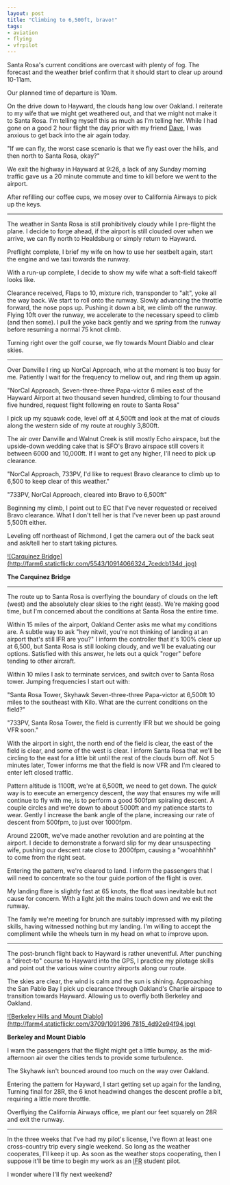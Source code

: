 ```yaml
---
layout: post
title: "Climbing to 6,500ft, bravo!"
tags:
- aviation
- flying
- vfrpilot
---
```


Santa Rosa's current conditions are overcast with plenty of fog. The forecast
and the weather brief confirm that it should start to clear up around 10-11am.

Our planned time of departure is 10am.

On the drive down to Hayward, the clouds hang low over Oakland. I reiterate to
my wife that we might get weathered out, and that we might not make it to
Santa Rosa. I'm telling myself this as much as I'm telling her. While I had
gone on a good 2 hour flight the day prior with my friend
[Dave](https://twitter.com/stuffonfire), I was anxious to get back into the
air again today.

"If we can fly, the worst case scenario is that we fly east over the hills,
and then north to Santa Rosa, okay?"

We exit the highway in Hayward at 9:26, a lack of any Sunday morning traffic
gave us a 20 minute commute and time to kill before we went to the airport.

After refilling our coffee cups, we mosey over to California Airways to pick
up the keys.

* * *

The weather in Santa Rosa is still prohibitively cloudy while I pre-flight the
plane. I decide to forge ahead, if the airport is still clouded over when we
arrive, we can fly north to Healdsburg or simply return to Hayward.

Preflight complete, I brief my wife on how to use her seatbelt again, start
the engine and we taxi towards the runway.

With a run-up complete, I decide to show my wife what a soft-field takeoff
looks like.

Clearance received, Flaps to 10, mixture rich, transponder to "alt", yoke all
the way back. We start to roll onto the runway. Slowly advancing the throttle
forward, the nose pops up. Pushing it down a bit, we climb off the runway.
Flying 10ft over the runway, we accelerate to the necessary speed to climb
(and then some). I pull the yoke back gently and we _spring_ from the runway
before resuming a normal 75 knot climb.

Turning right over the golf course, we fly towards Mount Diablo and clear
skies.

* * *

Over Danville I ring up NorCal Approach, who at the moment is too busy for me.
Patiently I wait for the frequency to mellow out, and ring them up again.

"NorCal Approach, Seven-three-three Papa-victor 6 miles east of the Hayward
Airport at two thousand seven hundred, climbing to four thousand five hundred,
request flight following en route to Santa Rosa"

I pick up my squawk code, level off at 4,500ft and look at the mat of clouds
along the western side of my route at roughly 3,800ft.

The air over Danville and Walnut Creek is still mostly Echo airspace, but the
upside-down wedding cake that is SFO's Bravo airspace still covers it between
6000 and 10,000ft. If I want to get any higher, I'll need to pick up
clearance.

"NorCal Approach, 733PV, I'd like to request Bravo clearance to climb up to
6,500 to keep clear of this weather."

"733PV, NorCal Approach, cleared into Bravo to 6,500ft"

Beginning my climb, I point out to EC that I've never requested or received
Bravo clearance. What I don't tell her is that I've never been up past around
5,500ft either.

Leveling off northeast of Richmond, I get the camera out of the back seat and
ask/tell her to start taking pictures.

[![Carquinez Bridge](http://farm6.staticflickr.com/5543/10914066324_7cedcb134d
.jpg)](http://www.flickr.com/photos/agentdero/10914066324/)

**The Carquinez Bridge**

* * *

The route up to Santa Rosa is overflying the boundary of clouds on the left
(west) and the absolutely clear skies to the right (east). We're making good
time, but I'm concerned about the conditions at Santa Rosa the entire time.

Within 15 miles of the airport, Oakland Center asks me what my conditions are.
A subtle way to ask "hey nitwit, you're not thinking of landing at an airport
that's still IFR are you?" I inform the controller that it's 100% clear up at
6,500, but Santa Rosa is still looking cloudy, and we'll be evaluating our
options. Satisfied with this answer, he lets out a quick "roger" before
tending to other aircraft.

Within 10 miles I ask to terminate services, and switch over to Santa Rosa
tower. Jumping frequencies I start out with:

"Santa Rosa Tower, Skyhawk Seven-three-three Papa-victor at 6,500ft 10 miles
to the southeast with Kilo. What are the current conditions on the field?"

"733PV, Santa Rosa Tower, the field is currently IFR but we should be going
VFR soon."

With the airport in sight, the north end of the field is clear, the east of
the field is clear, and some of the west is clear. I inform Santa Rosa that
we'll be circling to the east for a little bit until the rest of the clouds
burn off. Not 5 minutes later, Tower informs me that the field is now VFR and
I'm cleared to enter left closed traffic.

Pattern altitude is 1100ft, we're at 6,500ft, we need to get down. The _quick_
way is to execute an emergency descent, the way that ensures my wife will
continue to fly with me, is to perform a good 500fpm spiraling descent. A
couple circles and we're down to about 5000ft and my patience starts to wear.
Gently I increase the bank angle of the plane, increasing our rate of descent
from 500fpm, to just over 1000fpm.

Around 2200ft, we've made another revolution and are pointing at the airport.
I decide to demonstrate a forward slip for my dear unsuspecting wife, pushing
our descent rate close to 2000fpm, causing a "wooahhhhh" to come from the
right seat.

Entering the pattern, we're cleared to land. I inform the passengers that I
will need to concentrate so the tour guide portion of the flight is over.

My landing flare is slightly fast at 65 knots, the float was inevitable but
not cause for concern. With a light jolt the mains touch down and we exit the
runway.

The family we're meeting for brunch are suitably impressed with my piloting
skills, having witnessed nothing but my landing. I'm willing to accept the
compliment while the wheels turn in my head on what to improve upon.

* * *

The post-brunch flight back to Hayward is rather uneventful. After punching a
"direct-to" course to Hayward into the GPS, I practice my pilotage skills and
point out the various wine country airports along our route.

The skies are clear, the wind is calm and the sun is shining. Approaching the
San Pablo Bay I pick up clearance through Oakland's Charlie airspace to
transition towards Hayward. Allowing us to overfly both Berkeley and Oakland.

[![Berkeley Hills and Mount Diablo](http://farm4.staticflickr.com/3709/1091396
7815_4d92e94f94.jpg)](http://www.flickr.com/photos/agentdero/10913967815/)

**Berkeley and Mount Diablo**

I warn the passengers that the flight might get a little bumpy, as the mid-
afternoon air over the cities tends to provide some turbulence.

The Skyhawk isn't bounced around too much on the way over Oakland.

Entering the pattern for Hayward, I start getting set up again for the
landing, Turning final for 28R, the 6 knot headwind changes the descent
profile a bit, requiring a little more throttle.

Overflying the California Airways office, we plant our feet squarely on 28R
and exit the runway.

* * *

In the three weeks that I've had my pilot's license, I've flown at least one
cross-country trip every single weekend. So long as the weather cooperates,
I'll keep it up. As soon as the weather stops cooperating, then I suppose
it'll be time to begin my work as an
[IFR](https://en.wikipedia.org/wiki/Instrument_flight_rules) student pilot.

I wonder where I'll fly next weekend?



